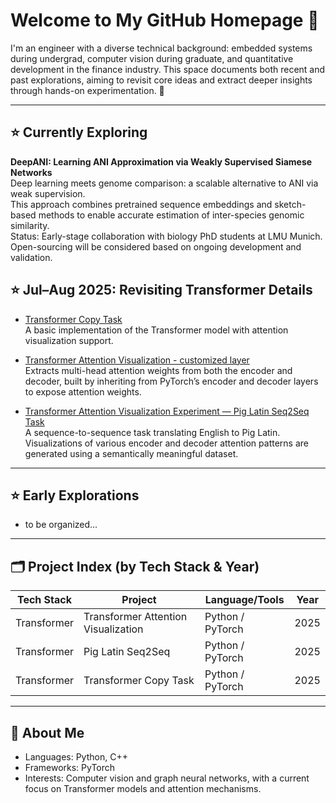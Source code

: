 # Welcome to My GitHub Homepage 👋

I'm an engineer with a diverse technical background: embedded systems during undergrad, computer vision during graduate, and quantitative development in the finance industry. 
This space documents both recent and past explorations, aiming to revisit core ideas and extract deeper insights through hands-on experimentation. 🚀


---  
## ⭐ Currently Exploring  

**DeepANI: Learning ANI Approximation via Weakly Supervised Siamese Networks**  
Deep learning meets genome comparison: a scalable alternative to ANI via weak supervision.  
This approach combines pretrained sequence embeddings and sketch-based methods to enable accurate estimation of inter-species genomic similarity.  
Status: Early-stage collaboration with biology PhD students at LMU Munich. Open-sourcing will be considered based on ongoing development and validation.

## ⭐ Jul–Aug 2025: Revisiting Transformer Details

- [Transformer Copy Task](https://github.com/PengTang2025/transformer_copy)  
  A basic implementation of the Transformer model with attention visualization support.

- [Transformer Attention Visualization - customized layer](https://github.com/PengTang2025/modified_transformer_to_visualize_attention)  
  Extracts multi-head attention weights from both the encoder and decoder, built by inheriting from PyTorch’s encoder and decoder layers to expose attention weights.

- [Transformer Attention Visualization Experiment — Pig Latin Seq2Seq Task](https://github.com/PengTang2025/TransformerSeq2Seq-CopyTask-with-AttentionVis-CustomPigLatin)  
  A sequence-to-sequence task translating English to Pig Latin. Visualizations of various encoder and decoder attention patterns are generated using a semantically meaningful dataset.

---

## ⭐ Early Explorations

- to be organized...

---

## 🗂️ Project Index (by Tech Stack & Year)

| Tech Stack   | Project                               | Language/Tools    | Year  |
|--------------|----------------------------------------|-------------------|--------|
| Transformer  | Transformer Attention Visualization    | Python / PyTorch  | 2025   |
| Transformer  | Pig Latin Seq2Seq                     | Python / PyTorch  | 2025   |
| Transformer  | Transformer Copy Task                 | Python / PyTorch  | 2025   |

---  

## 💼 About Me

- Languages: Python, C++
- Frameworks: PyTorch
- Interests: Computer vision and graph neural networks, with a current focus on Transformer models and attention mechanisms.
